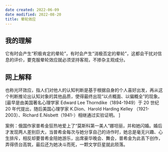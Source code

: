 ```yaml
---
date created: 2022-06-09
date modified: 2022-08-20
title: 晕轮效应
---
```


## 我的理解

它有时会产生“积极肯定的晕轮”，有时会产生“消极否定的晕轮”，这都会干扰对信息的评价，要克服晕轮效应就必须坚持客观，不掺杂主观成分。

## 网上解释

也称光环效应，指人们对他人的认知判断是基于根据自身的个人喜好出发，再从这个判断推论出认知对象的其他品质，使得最终出现“以点概面、以偏概全”的现象。[最早是由美国著名心理学家 Edward Lee Thorndike（1894-1949）于 20 世纪 20 年代提出，随后美国心理学家 K.Dion、Harold Harding Kelley （1921-2003）、Richard E.Nisbett（1941-）相继通过实验证明。 ]

案例：俄国作家普希金狂热地爱上了“莫斯科第一美人”娜坦丽，并和她闪婚。婚后才发现两人差别巨大，当普希金每次与她分享自己的诗作时，她总是毫无兴趣、心生排斥，相反却要普希金陪她游乐，出席豪华晚会、舞会，普希金为此丢下创作，弄得债台高筑，最后还为她决斗而死，一颗文学巨星就此陨落。
